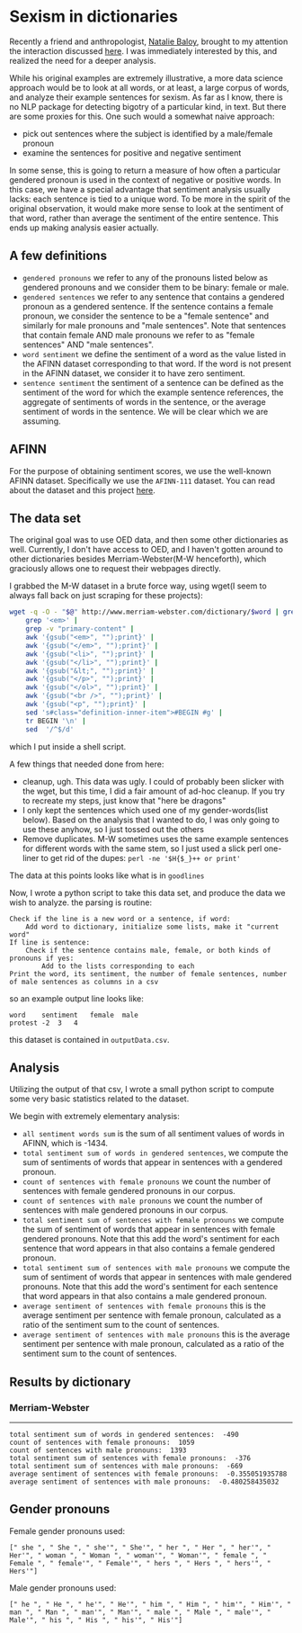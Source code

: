 # Sexism in dictionaries

Recently a friend and anthropologist, [Natalie Baloy](http://socialsciences.ucsc.edu/academics/singleton.php?&singleton=true&cruz_id=nbaloy), brought to my attention the interaction discussed [here](https://medium.com/space-anthropology/sexism-in-the-oxford-dictionary-of-english-6d335c6a77b5#.ckk4vnor6). I was immediately interested by this, and realized the need for a deeper analysis. 

While his original examples are extremely illustrative, a more data science approach would be to look at all words, or at least, a large corpus of words, and analyze their example sentences for sexism. As far as I know, there is no NLP package for detecting bigotry of a particular kind, in text. But there are some proxies for this. One such would a somewhat naive approach:
- pick out sentences where the subject is identified by a male/female pronoun
- examine the sentences for positive and negative sentiment

In some sense, this is going to return a measure of how often a particular gendered pronoun is used in the context of negative or positive words. In this case, we have a special advantage that sentiment analysis usually lacks: each sentence is tied to a unique word. To be more in the spirit of the original observation, it would make more sense to look at the sentiment of that word, rather than average the sentiment of the entire sentence. This ends up making analysis easier actually. 

## A few definitions

- `gendered pronouns` we refer to any of the pronouns listed below as gendered pronouns and we consider them to be binary: female or male. 
- `gendered sentences` we refer to any sentence that contains a gendered pronoun as a gendered sentence. If the sentence contains a female pronoun, we consider the sentence to be a "female sentence" and similarly for male pronouns and "male sentences". Note that sentences that contain female AND male pronouns we refer to as "female sentences" AND "male sentences".
- `word sentiment` we define the sentiment of a word as the value listed in the AFINN dataset corresponding to that word. If the word is not present in the AFINN dataset, we consider it to have zero sentiment. 
- `sentence sentiment` the sentiment of a sentence can be defined as the sentiment of the word for which the example sentence references, the aggregate of sentiments of words in the sentence, or the average sentiment of words in the sentence. We will be clear which we are assuming.

## AFINN

For the purpose of obtaining sentiment scores, we use the well-known AFINN dataset. Specifically we use the `AFINN-111` dataset. You can read about the dataset and this project [here](http://www2.imm.dtu.dk/pubdb/views/publication_details.php?id=6010).

## The data set

The original goal was to use OED data, and then some other dictionaries as well. Currently, I don't have access to OED, and I haven't gotten around to other dictionaries besides Merriam-Webster(M-W henceforth), which graciously allows one to request their webpages directly. 

I grabbed the M-W dataset in a brute force way, using wget(I seem to always fall back on just scraping for these projects):
```bash
wget -q -O - "$@" http://www.merriam-webster.com/dictionary/$word | grep '<p class="definition-inner-item"' | 
	grep '<em>' | 
	grep -v "primary-content" | 
	awk '{gsub("<em>", "");print}' |
	awk '{gsub("</em>", "");print}' |
	awk '{gsub("<li>", "");print}' |
	awk '{gsub("</li>", "");print}' |
	awk '{gsub("&lt;", "");print}' |
	awk '{gsub("</p>", "");print}' |
	awk '{gsub("</ol>", "");print}' |
	awk '{gsub("<br />", "");print}' |
	awk '{gsub("<p", "");print}' |
	sed 's#class="definition-inner-item">#BEGIN #g' |
	tr BEGIN '\n' | 
	sed  '/^$/d'
```
which I put inside a shell script.

A few things that needed done from here:
- cleanup, ugh. This data was ugly. I could of probably been slicker with the wget, but this time, I did a fair amount of ad-hoc cleanup. If you try to recreate my steps, just know that "here be dragons"
- I only kept the sentences which used one of my gender-words(list below). Based on the analysis that I wanted to do, I was only going to use these anyhow, so I just tossed out the others
- Remove duplicates. M-W sometimes uses the same example sentences for different words with the same stem, so I just used a slick perl one-liner to get rid of the dupes: `perl -ne '$H{$_}++ or print'`

The data at this points looks like what is in `goodlines`

Now, I wrote a python script to take this data set, and produce the data we wish to analyze. the parsing is routine:
```
Check if the line is a new word or a sentence, if word:
	Add word to dictionary, initialize some lists, make it "current word"
If line is sentence:
	Check if the sentence contains male, female, or both kinds of pronouns if yes:
		Add to the lists corresponding to each
Print the word, its sentiment, the number of female sentences, number of male sentences as columns in a csv
```
so an example output line looks like:
```
word	sentiment	female	male
protest	-2	3	4
```
this dataset is contained in `outputData.csv`.

## Analysis

Utilizing the output of that csv, I wrote a small python script to compute some very basic statistics related to the dataset.

We begin with extremely elementary analysis:
- `all sentiment words sum` is the sum of all sentiment values of words in AFINN, which is -1434.
- `total sentiment sum of words in gendered sentences`, we compute the sum of sentiments of words that appear in sentences with a gendered pronoun.
- `count of sentences with female pronouns` we count the number of sentences with female gendered pronouns in our corpus.
- `count of sentences with male pronouns` we count the number of sentences with male gendered pronouns in our corpus.
- `total sentiment sum of sentences with female pronouns` we compute the sum of sentiment of words that appear in sentences with female gendered pronouns. Note that this add the word's sentiment for each sentence that word appears in that also contains a female gendered pronoun.
- `total sentiment sum of sentences with male pronouns` we compute the sum of sentiment of words that appear in sentences with male gendered pronouns. Note that this add the word's sentiment for each sentence that word appears in that also contains a male gendered pronoun.
- `average sentiment of sentences with female pronouns` this is the average sentiment per sentence with female pronoun, calculated as a ratio of the sentiment sum to the count of sentences.
- `average sentiment of sentences with male pronouns` this is the average sentiment per sentence with male pronoun, calculated as a ratio of the sentiment sum to the count of sentences.

## Results by dictionary

### Merriam-Webster
------------------
```
total sentiment sum of words in gendered sentences:  -490
count of sentences with female pronouns:  1059
count of sentences with male pronouns:  1393
total sentiment sum of sentences with female pronouns:  -376
total sentiment sum of sentences with male pronouns:  -669
average sentiment of sentences with female pronouns:  -0.355051935788
average sentiment of sentences with male pronouns:  -0.480258435032
```


## Gender pronouns

Female gender pronouns used:
```
[" she ", " She ", " she'", " She'", " her ", " Her ", " her'", " Her'", " woman ", " Woman ", " woman'", " Woman'", " female ", " Female ", " female'", " Female'", " hers ", " Hers ", " hers'", " Hers'"]
```

Male gender pronouns used:
```
[" he ", " He ", " he'", " He'", " him ", " Him ", " him'", " Him'", " man ", " Man ", " man'", " Man'", " male ", " Male ", " male'", " Male'", " his ", " His ", " his'", " His'"]
```